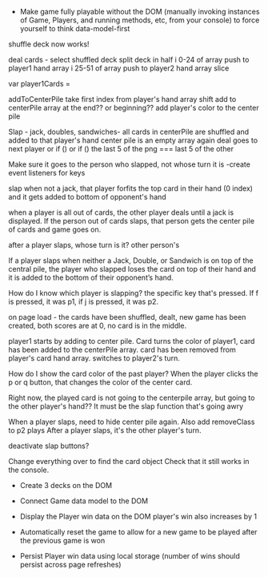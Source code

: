 * Make game fully playable without the DOM (manually invoking instances of Game, Players, and running methods, etc, from your console) to force yourself to think data-model-first

shuffle deck now works!

deal cards -
  select shuffled deck
  split deck in half
  i 0-24 of array push to player1 hand array
  i 25-51 of array push to player2 hand array
  slice

  var player1Cards =

addToCenterPile
  take first index from player's hand array
  shift
  add to centerPile array at the end?? or beginning??
  add player's color to the center pile

Slap -
  jack, doubles, sandwiches- all cards in centerPile are shuffled and  added to that player's hand
  center pile is an empty array again
  deal goes to next player
  or if ()
  or if ()
  the last 5 of the png === last 5 of the other

  Make sure it goes to the person who slapped, not whose turn it is
    -create event listeners for keys

  slap when not a jack, that player forfits the top card in their hand (0 index) and it gets added to bottom of opponent's hand

  when a player is all out of cards, the other player deals until a jack is displayed. If the person out of cards slaps, that person gets the center pile of cards and game goes on.

  after a player slaps, whose turn is it? other person's

If a player slaps when neither a Jack, Double, or Sandwich is on top of the central pile, the player who slapped loses the card on top of their hand and it is added to the bottom of their opponent’s hand.


How do I know which player is slapping? the specific key that's pressed. If f is pressed, it was p1, if j is pressed, it was p2.

on page load - the cards have been shuffled, dealt, new game has been created, both scores are at 0, no card is in the middle.

player1 starts by adding to center pile. Card turns the color of player1, card has been added to the centerPile array. card has been removed from player's card hand array. switches to player2's turn.

How do I show the card color of the past player? When the player clicks the p or q button, that changes the color of the center card.

Right now, the played card is not going to the centerpile array, but going to the other player's hand?? It must be the slap function that's going awry

When a player slaps, need to hide center pile again.
Also add removeClass to p2 plays
After a player slaps, it's the other player's turn.

deactivate slap buttons?


Change everything over to find the card object
Check that it still works in the console.


* Create 3 decks on the DOM

* Connect Game data model to the DOM

* Display the Player win data on the DOM
  player's win also increases by 1

* Automatically reset the game to allow for a new game to be played after the previous game is won

* Persist Player win data using local storage (number of wins should persist across page refreshes)
